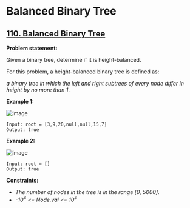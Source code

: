 # Balanced Binary Tree

## [110. Balanced Binary Tree](https://leetcode.com/problems/balanced-binary-tree/)

**Problem statement:**

Given a binary tree, determine if it is height-balanced.

For this problem, a height-balanced binary tree is defined as:

*a binary tree in which the left and right subtrees of every node differ in height by no more than 1*.

**Example 1:**

![image](https://user-images.githubusercontent.com/20440403/185763674-815e10f3-951b-4097-a9b6-fe5223929b1c.png)

```
Input: root = [3,9,20,null,null,15,7]
Output: true
```

**Example 2:**

![image](https://user-images.githubusercontent.com/20440403/185763687-68d35a40-a2b8-4c02-b27c-35ab8b176004.png)

```
Input: root = []
Output: true
```

**Constraints:**

* *The number of nodes in the tree is in the range [0, 5000]*.
* *-10<sup>4</sup> <= Node.val <= 10<sup>4</sup>*
